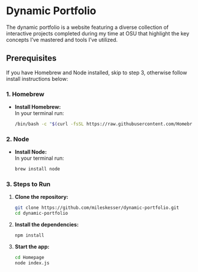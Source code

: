 # Dynamic Portfolio

The dynamic portfolio is a website featuring a diverse collection of interactive projects completed during my time at OSU that highlight the key concepts I’ve mastered and tools I’ve utilized.

## Prerequisites

If you have Homebrew and Node installed, skip to step 3, otherwise follow install instructions below: 

### 1. Homebrew

- **Install Homebrew:**  
  In your terminal run:  
  ```bash
  /bin/bash -c "$(curl -fsSL https://raw.githubusercontent.com/Homebrew/install/HEAD/install.sh)"

### 2. Node

- **Install Node:**  
  In your terminal run:  
  ```bash
  brew install node
  
### 3. Steps to Run

1. **Clone the repository:**
   ```bash
   git clone https://github.com/mileskesser/dynamic-portfolio.git
   cd dynamic-portfolio
   
2. **Install the dependencies:**
   ```bash
   npm install

3. **Start the app:**
   ```bash
   cd Homepage
   node index.js
